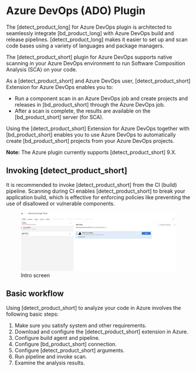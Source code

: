 # Azure DevOps (ADO) Plugin

The [detect_product_long] for Azure DevOps plugin is architected to seamlessly integrate [bd_product_long] with Azure DevOps build and release pipelines. [detect_product_long] makes it easier to set up and scan code bases using a variety of languages and package managers.

The [detect_product_short] plugin for Azure DevOps supports native scanning in your Azure DevOps environment to run Software Composition Analysis (SCA) on your code.

As a [detect_product_short] and Azure DevOps user, [detect_product_short] Extension for Azure DevOps enables you to:

- Run a component scan in an Azure DevOps job and create projects and releases in [bd_product_short] through the Azure DevOps job.
- After a scan is complete, the results are available on the [bd_product_short] server (for SCA).

Using the [detect_product_short] Extension for Azure DevOps together with [bd_product_short] enables you to use Azure DevOps to automatically create [bd_product_short] projects from your Azure DevOps projects.

**Note:** The Azure plugin currently supports [detect_product_short] 9.X.

## Invoking [detect_product_short]
It is recommended to invoke [detect_product_short] from the CI (build) pipeline. Scanning during CI enables [detect_product_short] to break your application build, which is effective for enforcing policies like preventing the use of disallowed or vulnerable components.

   <figure>
    <img src="../azureplugin/images/introscreen.png"
         alt="Intro">
    <figcaption>Intro screen</figcaption>
</figure>

## Basic workflow

Using [detect_product_short] to analyze your code in Azure involves the following basic steps:

1. Make sure you satisfy system and other requirements.
1. Download and configure the [detect_product_short] extension in Azure.
1. Configure build agent and pipeline.
1. Configure [bd_product_short] connection.
1. Configure [detect_product_short] arguments.
1. Run pipeline and invoke scan.
1. Examine the analysis results.
